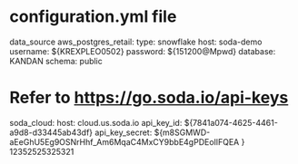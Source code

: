 # configuration.yml file
data_source aws_postgres_retail:
  type: snowflake
  host: soda-demo
  username: ${KREXPLEO0502}
  password: ${151200@Mpwd}
  database: KANDAN
  schema: public
# Refer to https://go.soda.io/api-keys
soda_cloud:
  host: cloud.us.soda.io
  api_key_id: ${7841a074-4625-4461-a9d8-d33445ab43df}
  api_key_secret: ${m8SGMWD-aEeGhU5Eg9OSNrHhf_Am6MqaC4MxCY9bbE4gPDEoIlFQEA }
12352525325321

